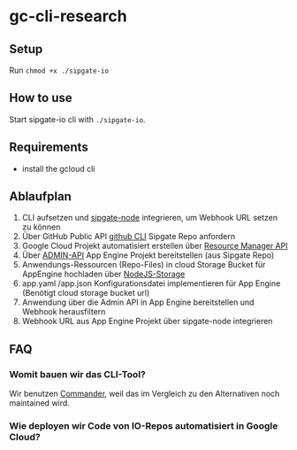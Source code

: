 # gc-cli-research

## Setup

Run `chmod +x ./sipgate-io`

## How to use

Start sipgate-io cli with `./sipgate-io`.

## Requirements

- install the gcloud cli

## Ablaufplan

1. CLI aufsetzen und [sipgate-node](https://github.com/sipgate-io/sipgateio-node) integrieren, um Webhook URL setzen zu können
2. Über GitHub Public API [github CLI](https://cli.github.com/manual/gh) Sipgate Repo anfordern
3. Google Cloud Projekt automatisiert erstellen über [Resource Manager API](https://cloud.google.com/nodejs/docs/reference/resource-manager/latest)
4. Über [ADMIN-API](https://cloud.google.com/appengine/docs/admin-api/creating-an-application?hl=de#console) App Engine Projekt bereitstellen (aus Sipgate Repo)
5. Anwendungs-Ressourcen (Repo-Files) in cloud Storage Bucket für AppEngine hochladen über [NodeJS-Storage](https://github.com/googleapis/nodejs-storage)
6. app.yaml /app.json Konfigurationsdatei implementieren für App Engine (Benötigt cloud storage bucket url)
7. Anwendung über die Admin API in App Engine bereitstellen und Webhook herausfiltern
8. Webhook URL aus App Engine Projekt über sipgate-node integrieren

## FAQ

### Womit bauen wir das CLI-Tool?

Wir benutzen [Commander](https://github.com/tj/commander.js#quick-start), weil das im Vergleich zu den Alternativen noch maintained wird.

### Wie deployen wir Code von IO-Repos automatisiert in Google Cloud?
